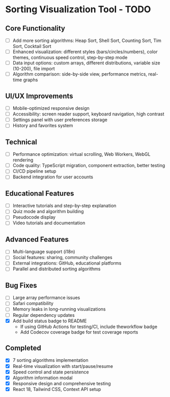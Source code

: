 # Sorting Visualization Tool - TODO

## Core Functionality

- [ ] Add more sorting algorithms: Heap Sort, Shell Sort, Counting Sort, Tim Sort, Cocktail Sort
- [ ] Enhanced visualization: different styles (bars/circles/numbers), color themes, continuous speed control, step-by-step mode
- [ ] Data input options: custom arrays, different distributions, variable size (10-200), file import
- [ ] Algorithm comparison: side-by-side view, performance metrics, real-time graphs

## UI/UX Improvements

- [ ] Mobile-optimized responsive design
- [ ] Accessibility: screen reader support, keyboard navigation, high contrast
- [ ] Settings panel with user preferences storage
- [ ] History and favorites system

## Technical

- [ ] Performance optimization: virtual scrolling, Web Workers, WebGL rendering
- [ ] Code quality: TypeScript migration, component extraction, better testing
- [ ] CI/CD pipeline setup
- [ ] Backend integration for user accounts

## Educational Features

- [ ] Interactive tutorials and step-by-step explanation
- [ ] Quiz mode and algorithm building
- [ ] Pseudocode display
- [ ] Video tutorials and documentation

## Advanced Features

- [ ] Multi-language support (i18n)
- [ ] Social features: sharing, community challenges
- [ ] External integrations: GitHub, educational platforms
- [ ] Parallel and distributed sorting algorithms

## Bug Fixes

- [ ] Large array performance issues
- [ ] Safari compatibility
- [ ] Memory leaks in long-running visualizations
- [ ] Regular dependency updates
- [x] Add build status badge to README
  - If using GitHub Actions for testing/CI, include theworkflow badge
  - Add Codecov coverage badge for test coverage reports

## Completed

- [x] 7 sorting algorithms implementation
- [x] Real-time visualization with start/pause/resume
- [x] Speed control and state persistence
- [x] Algorithm information modal
- [x] Responsive design and comprehensive testing
- [x] React 18, Tailwind CSS, Context API setup
